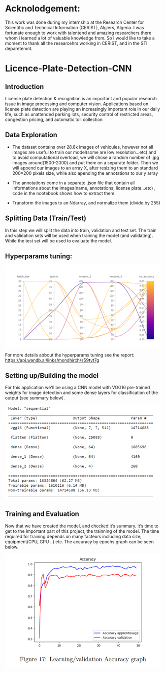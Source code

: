 # Acknolodgement:
This work was done during my internship at the Research Center for Scientific and Technical Information (CERIST), Algiers, Algeria. I was fortunate enough to work with talentend and amazing researchers there whom i learned a lot of valuable knowledge from. So I would like to take a moment to thank all the researcehrs working in CERIST, and in the STI deparetemnt.


# Licence-Plate-Detection-CNN

## Introduction 

License plate detection & recognition is an important and popular research issue in image
processing and computer vision. Applications based on license plate detection are playing an
increasingly important role in our daily life, such as unattended parking lots, security control of
restricted areas, congestion pricing, and automatic toll collection

## Data Exploration
- The dataset contains over 28.8k images of vehicules, however not all images are useful to train
our model(some are low resolution...etc) and to avoid computational overload, we will chose a random
number of .jpg images around(1500-2000) and put them on a separate folder.
Then we will append our images to an array X, after resizing them to an standard 200×200 pixels
size, while also apending the annotations to our y array

- The annotations come in a separate .json file that contain all informations about the images(name, annotations, license plate...etc)
, code in the nootebook shows how to extract them.

- Transform the images to an Ndarray, and normalize them (divide by 255)

## Splitting Data (Train/Test)

In this step we will split the data into train, validation and test set. The train and validation sets will be used when training the model (and validating). While the test set will be used to evaluate the model.

## Hyperparams tuning:

<img src="screenshots/hyperparam_cnn.png" alt="hyperparams Screenshot" width="600"/>

For more details abbout the hyperparams tuning see the report: https://api.wandb.ai/links/mondhirch/s59tvt7g
## Setting up/Building the model

For this application we'll be using a CNN model with VGG16 pre-trained weights for image detection and some dense layers for classification of the output (see summary below).


<img src="screenshots/model_arche.png" alt="Model arch Screenshot" width="600"/>

## Training and Evaluation
Now that we have created the model, and checked it’s summary. It’s time to get to the
important part of this project, the trainning of the model. The time required for training depends
on many facteurs including data size, equipment(CPU, GPU ..) etc.
The accuracy by epochs graph can be seen below.

<img src="screenshots/accuracy_plot.png" alt="accuracy plot Screenshot" width="600"/>

